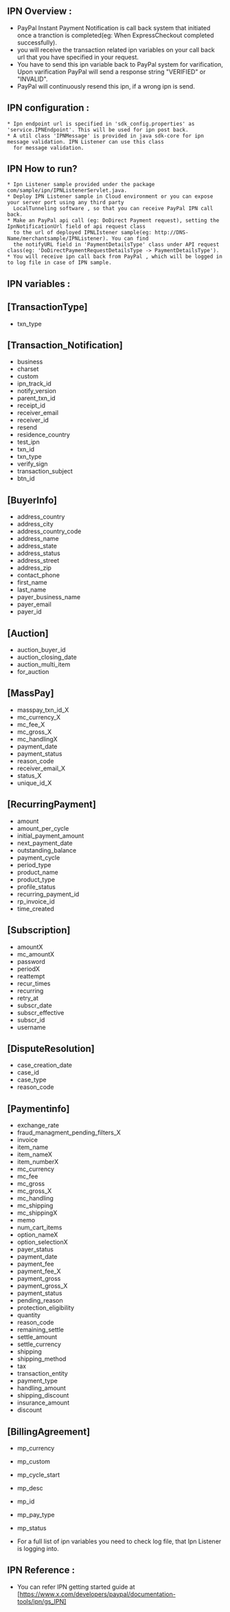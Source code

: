 IPN Overview :
------------
* PayPal Instant Payment Notification is call back system that initiated once a tranction is completed(eg: When 
ExpressCheckout completed successfully).
* you will receive the transaction related ipn variables on your call back url that you have specified in your request.
*  You have to send this ipn variable back to PayPal system for varification, Upon varification PayPal will send
a response string "VERIFIED" or "INVALID".
* PayPal will continuously resend this ipn, if a wrong ipn is send.

IPN configuration :
-----------------
    * Ipn endpoint url is specified in 'sdk_config.properties' as 'service.IPNEndpoint'. This will be used for ipn post back.
    * A util class 'IPNMessage' is provided in java sdk-core for ipn message validation. IPN Listener can use this class 
      for message validation.
    
IPN How to run?
--------------
	* Ipn Listener sample provided under the package com/sample/ipn/IPNListenerServlet.java.
	* Deploy IPN Listener sample in Cloud environment or you can expose your server port using any third party 
	  LocalTunneling software , so that you can receive PayPal IPN call back.
	* Make an PayPal api call (eg: DoDirect Payment request), setting the IpnNotificationUrl field of api request class
	  to the url of deployed IPNLIstener sample(eg: http://DNS-Name/merchantsample/IPNListener). You can find 
	  the notifyURL field in 'PaymentDetailsType' class under API request class(eg: 'DoDirectPaymentRequestDetailsType -> PaymentDetailsType').  
	* You will receive ipn call back from PayPal , which will be logged in to log file in case of IPN sample.
	       
IPN variables :
--------------

[TransactionType]
-----------------   
* txn_type    

[Transaction_Notification]
---------------------------
* business
* charset
* custom
* ipn_track_id
* notify_version
* parent_txn_id
* receipt_id
* receiver_email
* receiver_id
* resend
* residence_country
* test_ipn
* txn_id
* txn_type
* verify_sign
* transaction_subject
* btn_id 


[BuyerInfo]
------------
* address_country
* address_city
* address_country_code
* address_name
* address_state
* address_status
* address_street
* address_zip
* contact_phone
* first_name
* last_name
* payer_business_name
* payer_email
* payer_id



[Auction]
-----------
* auction_buyer_id
* auction_closing_date
* auction_multi_item
* for_auction

[MassPay]
----------
* masspay_txn_id_X
* mc_currency_X
* mc_fee_X
* mc_gross_X
* mc_handlingX
* payment_date
* payment_status
* reason_code
* receiver_email_X
* status_X
* unique_id_X

[RecurringPayment]
------------------
* amount
* amount_per_cycle
* initial_payment_amount
* next_payment_date
* outstanding_balance
* payment_cycle
* period_type
* product_name
* product_type
* profile_status
* recurring_payment_id
* rp_invoice_id
* time_created

[Subscription]
--------------
* amountX
* mc_amountX
* password
* periodX
* reattempt
* recur_times
* recurring
* retry_at
* subscr_date
* subscr_effective
* subscr_id
* username


[DisputeResolution]
-------------------
* case_creation_date
* case_id
* case_type
* reason_code
 
[Paymentinfo]
-------------
* exchange_rate
* fraud_managment_pending_filters_X
* invoice
* item_name
* item_nameX
* item_numberX
* mc_currency
* mc_fee
* mc_gross
* mc_gross_X
* mc_handling
* mc_shipping
* mc_shippingX
* memo
* num_cart_items
* option_nameX
* option_selectionX
* payer_status
* payment_date
* payment_fee
* payment_fee_X
* payment_gross
* payment_gross_X
* payment_status
* pending_reason
* protection_eligibility
* quantity
* reason_code
* remaining_settle
* settle_amount
* settle_currency
* shipping
* shipping_method
* tax
* transaction_entity
* payment_type
* handling_amount
* shipping_discount
* insurance_amount
* discount

[BillingAgreement]
------------------
* mp_currency
* mp_custom
* mp_cycle_start
* mp_desc
* mp_id
* mp_pay_type
* mp_status
 
* For a full list of ipn variables you need to check log file, that Ipn Listener is logging into.    

IPN Reference :
--------------
* You can refer IPN getting started guide at [https://www.x.com/developers/paypal/documentation-tools/ipn/gs_IPN]